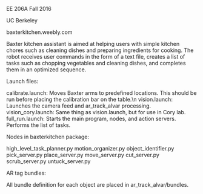 EE 206A Fall 2016

UC Berkeley

baxterkitchen.weebly.com


Baxter kitchen assistant is aimed at helping users with simple kitchen chores such as cleaning dishes and preparing ingredients for cooking. The robot receives user commands in the form of a text file, creates a list of tasks such as chopping vegetables and cleaning dishes, and completes them in an optimized sequence. 

Launch files:

calibrate.launch: Moves Baxter arms to predefined locations. This should be run before placing the calibration bar on the table.\n
vision.launch: Launches the camera feed and ar_track_alvar processing.
vision_cory.launch: Same thing as vision.launch, but for use in Cory lab.
full_run.launch: Starts the main program, nodes, and action servers. Performs the list of tasks.

Nodes in baxterkitchen package:

high_level_task_planner.py
motion_organizer.py
object_identifier.py
pick_server.py
place_server.py
move_server.py
cut_server.py
scrub_server.py
untuck_server.py


AR tag bundles:

All bundle definition for each object are placed in ar_track_alvar/bundles.
